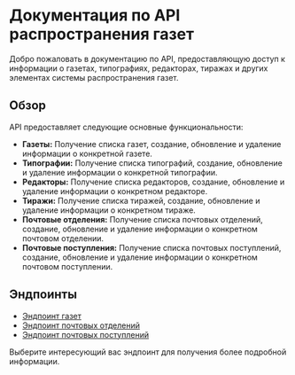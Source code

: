 # Документация по API распространения газет

Добро пожаловать в документацию по API, предоставляющую доступ к информации о газетах, типографиях, редакторах, тиражах и других элементах системы распространения газет.

## Обзор

API предоставляет следующие основные функциональности:

- **Газеты:** Получение списка газет, создание, обновление и удаление информации о конкретной газете.
- **Типографии:** Получение списка типографий, создание, обновление и удаление информации о конкретной типографии.
- **Редакторы:** Получение списка редакторов, создание, обновление и удаление информации о конкретном редакторе.
- **Тиражи:** Получение списка тиражей, создание, обновление и удаление информации о конкретном тираже.
- **Почтовые отделения:** Получение списка почтовых отделений, создание, обновление и удаление информации о конкретном почтовом отделении.
- **Почтовые поступления:** Получение списка почтовых поступлений, создание, обновление и удаление информации о конкретном почтовом поступлении.

## Эндпоинты

- [Эндпоинт газет](endpoints/newspapers.md)
- [Эндпоинт почтовых отделений](endpoints/post_offices.md)
- [Эндпоинт почтовых поступлений](endpoints/postal_arrivals.md)

Выберите интересующий вас эндпоинт для получения более подробной информации.
